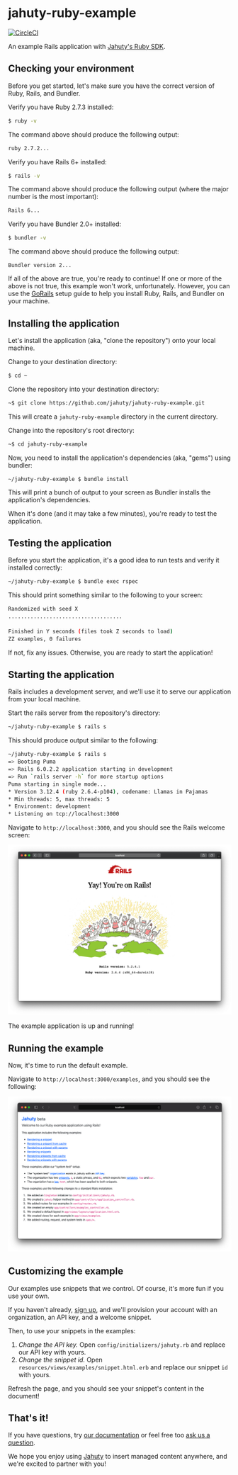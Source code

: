 # jahuty-ruby-example

[![CircleCI](https://circleci.com/gh/jahuty/jahuty-ruby-example.svg?style=svg)](https://circleci.com/gh/jahuty/jahuty-ruby-example)

An example Rails application with [Jahuty's Ruby SDK](https://github.com/jahuty/jahuty-ruby).

## Checking your environment

Before you get started, let's make sure you have the correct version of Ruby, Rails, and Bundler.

Verify you have Ruby 2.7.3 installed:

```bash
$ ruby -v
```

The command above should produce the following output:

```bash
ruby 2.7.2...
```

Verify you have Rails 6+ installed:

```bash
$ rails -v
```

The command above should produce the following output (where the major number is the most important):

```bash
Rails 6...
```

Verify you have Bundler 2.0+ installed:

```bash
$ bundler -v
```

The command above should produce the following output:

```
Bundler version 2...
```

If all of the above are true, you're ready to continue! If one or more of the above is not true, this example won't work, unfortunately. However, you can use the [GoRails](https://gorails.com/setup) setup guide to help you install Ruby, Rails, and Bundler on your machine.

## Installing the application

Let's install the application (aka, "clone the repository") onto your local machine.

Change to your destination directory:

```bash
$ cd ~
```

Clone the repository into your destination directory:

```bash
~$ git clone https://github.com/jahuty/jahuty-ruby-example.git
```

This will create a `jahuty-ruby-example` directory in the current directory.

Change into the repository's root directory:

```bash
~$ cd jahuty-ruby-example
```

Now, you need to install the application's dependencies (aka, "gems") using bundler:

```
~/jahuty-ruby-example $ bundle install
```

This will print a bunch of output to your screen as Bundler installs the application's dependencies.

When it's done (and it may take a few minutes), you're ready to test the application.

## Testing the application

Before you start the application, it's a good idea to run tests and verify it installed correctly:

```bash
~/jahuty-ruby-example $ bundle exec rspec
```

This should print something similar to the following to your screen:

```bash
Randomized with seed X
....................................

Finished in Y seconds (files took Z seconds to load)
ZZ examples, 0 failures
```

If not, fix any issues. Otherwise, you are ready to start the application!

## Starting the application

Rails includes a development server, and we'll use it to serve our application from your local machine.

Start the rails server from the repository's directory:

```bash
~/jahuty-ruby-example $ rails s
```

This should produce output similar to the following:

```bash
~/jahuty-ruby-example $ rails s
=> Booting Puma
=> Rails 6.0.2.2 application starting in development
=> Run `rails server -h` for more startup options
Puma starting in single mode...
* Version 3.12.4 (ruby 2.6.4-p104), codename: Llamas in Pajamas
* Min threads: 5, max threads: 5
* Environment: development
* Listening on tcp://localhost:3000
```

Navigate to `http://localhost:3000`, and you should see the Rails welcome screen:

![Rails default welcome screen](https://github.com/jahuty/jahuty-ruby-example/blob/master/app/assets/images/welcome.png)

The example application is up and running!

## Running the example

Now, it's time to run the default example.

Navigate to `http://localhost:3000/examples`, and you should see the following:

![Jahuty example](https://github.com/jahuty/jahuty-ruby-example/blob/master/app/assets/images/example.png)

## Customizing the example

Our examples use snippets that we control. Of course, it's more fun if you use your own.

If you haven't already, [sign up](https://app.jahuty.com/sign-up), and we'll provision your account with an organization, an API key, and a welcome snippet.

Then, to use your snippets in the examples:

1. _Change the API key._ Open `config/initializers/jahuty.rb` and replace our API key with yours.
1. _Change the snippet id._ Open `resources/views/examples/snippet.html.erb` and replace our snippet `id` with yours.

Refresh the page, and you should see your snippet's content in the document!

## That's it!

If you have questions, try [our documentation](https://docs.jahuty.com) or feel free too [ask us a question](https://www.jahuty.com/contact).

We hope you enjoy using [Jahuty](https://www.jahuty.com) to insert managed content anywhere, and we're excited to partner with you!
